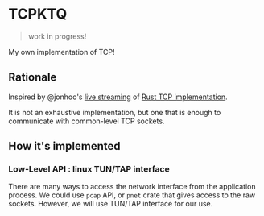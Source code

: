 TCPKTQ
==========

> work in progress!

My own implementation of TCP!

## Rationale

Inspired by @jonhoo's [live streaming](https://youtu.be/bzja9fQWzdA) of [Rust TCP implementation](https://www.github.com/jonhoo/rust-tcp). 

It is not an exhaustive implementation, but one that is enough to communicate with common-level TCP sockets.


## How it's implemented

### Low-Level API : linux TUN/TAP interface

There are many ways to access the network interface from the application process. We could use `pcap` API, or `pnet` crate that gives access to the raw sockets. However, we will use TUN/TAP interface for our use.



